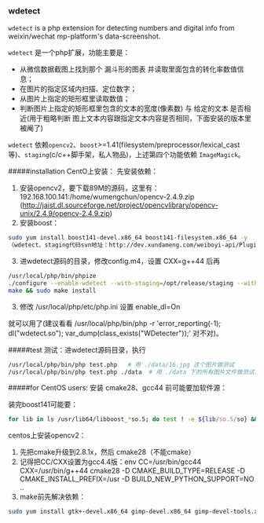 ### wdetect
`wdetect` is a php extension for detecting numbers and digital info from weixin/wechat mp-platform's data-screenshot.

`wdetect` 是一个php扩展，功能主要是：

* 从微信数据截图上找到那个 漏斗形的图表 并读取里面包含的转化率数值信息；
* 在图片的指定区域内扫描、定位数字；
* 从图片上指定的矩形框里读取数值；
* 判断图片上指定的矩形框里包含的文本的宽度(像素数) 与 给定的文本 是否相近(用于粗略判断 图上文本内容跟指定文本内容是否相同，下面安装的版本里被阉了)

`wdetect` 依赖`opencv2`、`boost`>=1.41(filesystem/preprocessor/lexical_cast等)、`staging`(c/c++脚手架，私人物品)，上述第四个功能依赖 `ImageMagick`。

#####installation
CentO上安装：
先安装依赖：

1. 安装opencv2，要下载89M的源码，这里有：192.168.100.141:/home/wumengchun/opencv-2.4.9.zip (http://jaist.dl.sourceforge.net/project/opencvlibrary/opencv-unix/2.4.9/opencv-2.4.9.zip)
2. 安装boost：
```bash
sudo yum install boost141-devel.x86_64 boost141-filesystem.x86_64 -y
（wdetect、staging代码svn地址：http://dev.xundameng.com/weiboyi-api/Plugins/ImageRecognition/trunk）
```
3. 进wdetect源码的目录，修改config.m4，设置 CXX=g++44  后再
```bash
/usr/local/php/bin/phpize
./configure --enable-wdetect --with-staging=/opt/release/staging --with-php-config=/usr/local/php/bin/php-config
make && sudo make install
```

3. 修改 /usr/local/php/etc/php.ini 设置 enable_dl=On

就可以用了(建议看看 /usr/local/php/bin/php -r 'error_reporting(-1); dl("wdetect.so"); var_dump(class_exists("WDetecter"));' 对不对)。


#####test
测试：进wdetect源码目录，执行
```bash
/usr/local/php/bin/php test.php   # 用 ./data/16.jpg 这个图片做测试
/usr/local/php/bin/php test.php ./data  # 用 ./data 下的所有图片文件做测试，输出每次测试的详细结果和统计结果
```


#####for CentOS users:
安装 cmake28、gcc44 前可能要加软件源：

 

装完boost141可能要：
```bash
for lib in ls /usr/lib64/libboost_*so.5; do test ! -e ${lib/so.5/so} && sudo ln -s $lib ${lib/so.5/so} ; done
```
 

centos上安装opencv2：

1. 先把cmake升级到2.8.1x，然后 cmake28（不能cmake）
2. 记得把CC/CXX设置为gcc4.4版：env CC=/usr/bin/gcc44 CXX=/usr/bin/g++44  cmake28 -D CMAKE_BUILD_TYPE=RELEASE -D CMAKE_INSTALL_PREFIX=/usr -D BUILD_NEW_PYTHON_SUPPORT=NO .. 
3. make前先解决依赖：
```bash
sudo yum install gtk+-devel.x86_64 gimp-devel.x86_64 gimp-devel-tools.x86_64 gimp-help-browser.x86_64 zlib-devel.x86_64 libtiff-devel.x86_64 libjpeg-devel.x86_64 libpng-devel.x86_64 gstreamer-devel.x86_64 libavc1394-devel.x86_64 libraw1394-devel.x86_64 libdc1394-devel.x86_64 jasper-devel.x86_64 jasper-utils.x86_84 swig python libtool nasm.x86_84
```
